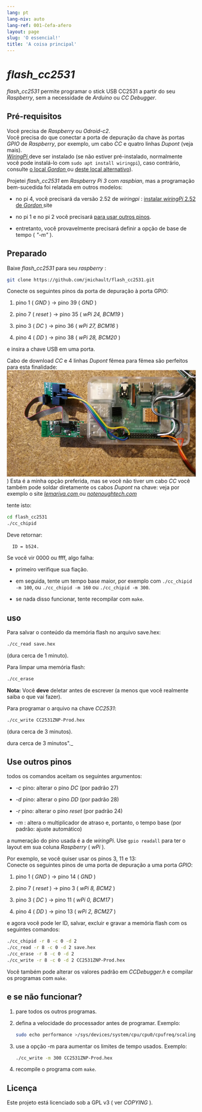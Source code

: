 ```yaml
---
lang: pt
lang-niv: auto
lang-ref: 001-ĉefa-afero
layout: page
slug: 'O essencial!'
title: 'A coisa principal'
---
```


# _flash\_cc2531_
 _flash\_cc2531_ permite programar o stick USB CC2531 a partir do seu _Raspberry_, sem a necessidade de _Arduino_ ou _CC Debugger_.

## Pré-requisitos
Você precisa de _Raspberry_ ou _Odroid-c2_.  
Você precisa do que conectar a porta de depuração da chave às portas _GPIO_ de _Raspberry_, por exemplo, um cabo _CC_ e quatro linhas _Dupont_ (veja mais).   
[ _WiringPi_ ](http://wiringpi.com/) deve ser instalado (se não estiver pré-instalado, normalmente você pode instalá-lo com `sudo apt install wiringpi`), caso contrário, consulte [o local _Gordon_ ](http://wiringpi.com/) ou [deste local alternativo](https://github.com/WiringPi/WiringPi)).  

Projetei _flash\_cc2531_ em _Raspberry Pi 3_ com _raspbian_, mas a programação bem-sucedida foi relatada em outros modelos:  
 * no pi 4, você precisará da versão 2.52 de _wiringpi_ :  [instalar _wiringPi_ 2.52 de _Gordon_ ](http://wiringpi.com/wiringpi-updated-to-2-52-for-the-raspberry-pi-4b/)site



 * no pi 1 e no pi 2 você precisará [para usar outros pinos](#uzi_aliajn_pinglojn).


 * entretanto, você provavelmente precisará definir a opção de base de tempo ( _"-m"_ ).



## Preparado

Baixe _flash\_cc2531_ para seu _raspberry_ :
```bash
git clone https://github.com/jmichault/flash_cc2531.git
```

Conecte os seguintes pinos da porta de depuração à porta GPIO:

 1. pino 1 ( _GND_ ) -> pino 39 ( _GND_ )


 2. pino 7 ( _reset_ ) -> pino 35 ( _wPi 24, BCM19_ )


 3. pino 3 ( _DC_ ) -> pino 36 ( _wPi 27, BCM16_ )


 4. pino 4 ( _DD_ ) -> pino 38 ( _wPi 28, BCM20_ )



e insira a chave USB em uma porta.

Cabo de download _CC_ e 4 linhas _Dupont_ fêmea para fêmea são perfeitos para esta finalidade:
![foto da chave e a _raspberry_ ](https://github.com/jmichault/files/raw/master/Raspberry-CC2531.jpg))
Esta é a minha opção preferida, mas se você não tiver um cabo _CC_ você também pode soldar diretamente os cabos _Dupont_ na chave: veja por exemplo o site [ _lemariva.com_ ](https://lemariva.com/blog/2019/08/zigbee-flashing-cc2531-using-raspberry-pi-without-cc-debugger) ou [ _notenoughtech.com_ ](https://notenoughtech.com/home-automation/flashing-cc2531-without-cc-debugger/)


tente isto:
```bash
cd flash_cc2531
./cc_chipid
```
Deve retornar:
```
  ID = b524.
```
Se você vir 0000 ou ffff, algo falha:  
 * primeiro verifique sua fiação.


 * em seguida, tente um tempo base maior, por exemplo com `./cc_chipid -m 100`, ou `./cc_chipid -m 160` ou `./cc_chipid -m 300`.


 * se nada disso funcionar, tente recompilar com `make`.




## uso
Para salvar o conteúdo da memória flash no arquivo save.hex:
```bash
./cc_read save.hex
```
(dura cerca de 1 minuto).

Para limpar uma memória flash:
```bash
./cc_erase
```
**Nota:** Você **deve** deletar antes de escrever (a menos que você realmente saiba o que vai fazer).

Para programar o arquivo na chave _CC2531_:
```bash
./cc_write CC2531ZNP-Prod.hex
```
(dura cerca de 3 minutos).

<a id="uzi_aliajn_pinglojn"></a>
dura cerca de 3 minutos"._
## Use outros pinos

todos os comandos aceitam os seguintes argumentos:

 * _-c_ pino: alterar o pino _DC_ (por padrão 27)


 * _-d_ pino: alterar o pino _DD_ (por padrão 28)


 * _-r_ pino: alterar o pino _reset_ (por padrão 24)


 * _-m_ : altera o multiplicador de atraso e, portanto, o tempo base (por padrão: ajuste automático)



a numeração do pino usada é a de _wiringPi_. Use `gpio readall` para ter o layout em sua coluna _Raspberry_ ( _wPi_ ).

Por exemplo, se você quiser usar os pinos 3, 11 e 13:  
Conecte os seguintes pinos de uma porta de depuração a uma porta _GPIO_:

 1. pino 1 ( _GND_ ) -> pino 14 ( _GND_ )


 2. pino 7 ( _reset_ ) -> pino 3 ( _wPi 8, BCM2_ )


 3. pino 3 ( _DC_ ) -> pino 11 ( _wPi 0, BCM17_ )


 4. pino 4 ( _DD_ ) -> pino 13 ( _wPi 2, BCM27_ )



e agora você pode ler ID, salvar, excluir e gravar a memória flash com os seguintes comandos:
```bash
./cc_chipid -r 8 -c 0 -d 2
./cc_read -r 8 -c 0 -d 2 save.hex
./cc_erase -r 8 -c 0 -d 2
./cc_write -r 8 -c 0 -d 2 CC2531ZNP-Prod.hex
```

Você também pode alterar os valores padrão em _CCDebugger.h_ e compilar os programas com `make`.

## e se não funcionar?

1. pare todos os outros programas.


2. defina a velocidade do processador antes de programar. Exemplo:


   ```bash
   sudo echo performance >/sys/devices/system/cpu/cpu0/cpufreq/scaling_governor
   ```
3. use a opção -m para aumentar os limites de tempo usados. Exemplo:


   ```bash
   ./cc_write -m 300 CC2531ZNP-Prod.hex
   ```
4. recompile o programa com `make`.



## Licença

Este projeto está licenciado sob a GPL v3 ( ver _COPYING_ ).
